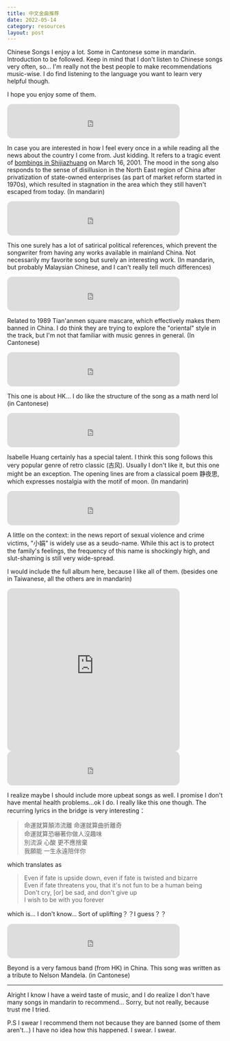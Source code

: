 ```yaml
---
title: 中文金曲推荐
date: 2022-05-14
category: resources
layout: post
---
```


Chinese Songs I enjoy a lot. Some in Cantonese some in mandarin. Introduction to be followed. Keep in mind that I don't listen to Chinese songs very often, so... I'm really not the best people to make recommendations music-wise. I do find listening to the language you want to learn very helpful though. 

I hope you enjoy some of them. 

<iframe style="border-radius:12px" src="https://open.spotify.com/embed/track/2oSyibxNEOnHUYh1J0xNYX?utm_source=generator" width="80%" height="80" frameBorder="0" allowfullscreen="" allow="autoplay; clipboard-write; encrypted-media; fullscreen; picture-in-picture"></iframe>

In case you are interested in how I feel every once in a while reading all the news about the country I come from. Just kidding. It refers to a tragic event of [bombings in Shijiazhuang](https://en.wikipedia.org/wiki/Shijiazhuang_bombings) on March 16, 2001. The mood in the song also responds to the sense of disillusion in the North East region of China after privatization of state-owned enterprises (as part of market reform started in 1970s), which resulted in stagnation in the area which they still haven't escaped from today. (In mandarin)

<iframe style="border-radius:12px" src="https://open.spotify.com/embed/track/4SQxzEwMRZcLl4XSDoWCL5?utm_source=generator" width="80%" height="80" frameBorder="0" allowfullscreen="" allow="autoplay; clipboard-write; encrypted-media; fullscreen; picture-in-picture"></iframe>

This one surely has a lot of satirical political references, which prevent the songwriter from having any works available in mainland China. Not necessarily my favorite song but surely an interesting work. (In mandarin, but probably Malaysian Chinese, and I can't really tell much differences)

<iframe style="border-radius:12px" src="https://open.spotify.com/embed/track/75bRsxHkaY4aWsj8Zn4QZ9?utm_source=generator" width="80%" height="80" frameBorder="0" allowfullscreen="" allow="autoplay; clipboard-write; encrypted-media; fullscreen; picture-in-picture"></iframe>

Related to 1989 Tian'anmen square mascare, which effectively makes them banned in China. I do think they are trying to explore the "oriental" style in the track, but I'm not that familiar with music genres in general. (In Cantonese)

<iframe style="border-radius:12px" src="https://open.spotify.com/embed/track/5X0ZFdwP8acfuyMoxSJ6pf?utm_source=generator" width="80%" height="80" frameBorder="0" allowfullscreen="" allow="autoplay; clipboard-write; encrypted-media; fullscreen; picture-in-picture"></iframe>

This one is about HK... I do like the structure of the song as a math nerd lol (in Cantonese)

<iframe style="border-radius:12px" src="https://open.spotify.com/embed/track/2huQT8EsB4hJ7Wu67XLyBl?utm_source=generator" width="80%" height="80" frameBorder="0" allowfullscreen="" allow="autoplay; clipboard-write; encrypted-media; fullscreen; picture-in-picture"></iframe>

Isabelle Huang certainly has a special talent. I think this song follows this very popular genre of retro classic (古风). Usually I don't like it, but this one might be an exception. The opening lines are from a classical poem 静夜思, which expresses nostalgia with the motif of moon. (In mandarin)


<iframe style="border-radius:12px" src="https://open.spotify.com/embed/track/6qlEgkjMbVNAIUbHKl8QLh?utm_source=generator" width="80%" height="80" frameBorder="0" allowfullscreen="" allow="autoplay; clipboard-write; encrypted-media; fullscreen; picture-in-picture"></iframe>

A little on the context: in the news report of sexual violence and crime victims, "小娟" is widely use as a seudo-name. While this act is to protect the family's feelings, the frequency of this name is shockingly high, and slut-shaming is still very wide-spread. 

I would include the full album here, because I like all of them. (besides one in Taiwanese, all the others are in mandarin)

<iframe style="border-radius:12px" src="https://open.spotify.com/embed/album/6U1BsinHDQcqIX2zu4NVqY?utm_source=generator" width="80%" height="380" frameBorder="0" allowfullscreen="" allow="autoplay; clipboard-write; encrypted-media; fullscreen; picture-in-picture"></iframe>

<iframe style="border-radius:12px" src="https://open.spotify.com/embed/track/3m4fZzJmhnbkS5Maamg6Pl?utm_source=generator" width="80%" height="80" frameBorder="0" allowfullscreen="" allow="autoplay; clipboard-write; encrypted-media; fullscreen; picture-in-picture"></iframe>

I realize maybe I should include more upbeat songs as well. I promise I don't have mental health problems...ok I do. I really like this one though. The recurring lyrics in the bridge is very interesting：

> 命運就算顛沛流離 命運就算曲折離奇  
命運就算恐嚇著你做人沒趣味  
別流淚 心酸 更不應捨棄  
我願能 一生永遠陪伴你  

which translates as 

> Even if fate is upside down, even if fate is twisted and bizarre  
> Even if fate threatens you, that it's not fun to be a human being  
> Don't cry, [or] be sad, and don't give up  
> I wish to be with you forever

which is... I don't know... Sort of uplifting？？I guess？？

<iframe style="border-radius:12px" src="https://open.spotify.com/embed/track/2xsfwyT49o2OCoPieXMxQC?utm_source=generator" width="80%" height="80" frameBorder="0" allowfullscreen="" allow="autoplay; clipboard-write; encrypted-media; fullscreen; picture-in-picture"></iframe>

Beyond is a very famous band (from HK) in China. This song was written as a tribute to Nelson Mandela. (in Cantonese)



---

Alright I know I have a weird taste of music, and I do realize I don't have many songs in mandarin to recommend... Sorry, but not really, because trust me I tried.

P.S I swear I recommend them not because they are banned (some of them aren't...) I have no idea how this happened. I swear. I swear.